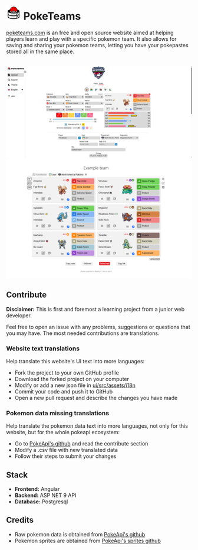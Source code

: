 <h1 align="start">
  <img src="ui/src/assets/img/logo.png" width="40" height="40" /> PokeTeams
</h1>
<a href="https://poketeams.com" target="_blank">poketeams.com</a> is an free and open source website aimed at helping players learn and play with a specific pokemon team. It also allows for saving and sharing your pokemon teams, letting you have your pokepastes stored all in the same place.
<br></br>

![Website Preview](media/img/home3.PNG)
![Website Preview2](media/img/team1.PNG)

## Contribute

**Disclaimer:** This is first and foremost a learning project from a junior web developer.

Feel free to open an issue with any problems, suggestions or questions that you may have. The most needed contributions are translations.

### Website text translations

Help translate this website's UI text into more languages:
- Fork the project to your own GitHub profile
- Download the forked project on your computer
- Modify or add a new json file in [ui/src/assets/i18n](https://github.com/sergiomadd/PokeTeams/tree/dev/ui/src/assets/i18n)
- Commit your code and push it to GitHub
- Open a new pull request and describe the changes you have made

### Pokemon data missing translations 

Help translate the pokemon data text into more languages, not only for this website, but for the whole pokeapi ecosystem:
- Go to [PokeApi's github](https://github.com/PokeAPI/pokeapi) and read the contribute section
- Modify a .csv file with new translated data
- Follow their steps to submit your changes

## Stack

- **Frontend:** Angular
- **Backend:** ASP NET 9 API
- **Database:** Postgresql 

## Credits

- Raw pokemon data is obtained from [PokeApi's github](https://github.com/PokeAPI/pokeapi)
- Pokemon sprites are obtained from [PokeApi's sprites github](https://github.com/PokeAPI/sprites)
